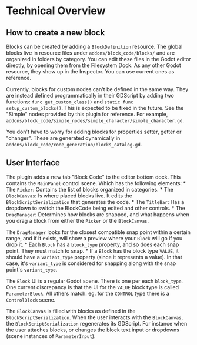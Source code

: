 # Technical Overview

## How to create a new block

Blocks can be created by adding a `BlockDefinition` resource. The global blocks live in resource files under `addons/block_code/blocks/` and are organized in folders by category. You can edit these files in the Godot editor directly, by opening them from the Filesystem Dock. As any other Godot resource, they show up in the Inspector. You can use current ones as reference.

Currently, blocks for custom nodes can't be defined in the same way. They are instead defined programmatically in their GDScript by adding two functions: `func get_custom_class()` and `static func setup_custom_blocks()`. This is expected to be fixed in the future. See the "Simple" nodes provided by this plugin for reference. For example, `addons/block_code/simple_nodes/simple_character/simple_character.gd`.

You don't have to worry for adding blocks for properties setter, getter or "changer". These are generated dynamically in `addons/block_code/code_generation/blocks_catalog.gd`.

## User Interface

The plugin adds a new tab "Block Code" to the editor bottom dock. This contains the `MainPanel` control scene. Which has the following elements:
	* The `Picker`: Contains the list of blocks organized in categories.
	* The `BlockCanvas`: Is where placed blocks live. It edits the `BlockScriptSerialization` that generates the code.
	* The `TitleBar`: Has a dropdown to switch the BlockCode being edited and other controls.
	* The `DragManager`: Determines how blocks are snapped, and what happens when you drag a block from either the `Picker` or the `BlockCanvas`.

The `DragManager` looks for the closest compatible snap point within a certain range, and if it exists, will show a preview where your `Block` will go if you drop it.
	* Each `Block` has a `block_type` property, and so does each snap point. They must match to snap.
	* If a `Block` has the block type `VALUE`, it should have a `variant_type` property (since it represents a value). In that case, it's `variant_type` is considered for snapping along with the snap point's `variant_type`.

The `Block` UI is a regular Godot scene. There is one per each `block_type`. One current discrepancy is that the UI for the `VALUE` block type is called `ParameterBlock`. All others match: eg. for the `CONTROL` type there is a `ControlBlock` scene.

The `BlockCanvas` is filled with blocks as defined in the `BlockScriptSerialization`. When the user interacts with the `BlockCanvas`, the `BlockScriptSerialization` regenerates its GDScript. For instance when the user attaches blocks, or changes the block text input or dropdowns (scene instances of `ParameterInput`).

